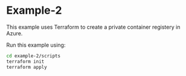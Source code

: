 # Example-2

This example uses Terraform to create a private container registery in Azure.

Run this example using:

```bash
cd example-2/scripts
terraform init
terraform apply
```